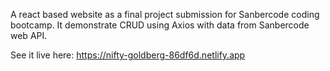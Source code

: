 A react based website as a final project submission for Sanbercode coding bootcamp. It demonstrate CRUD using Axios with data from Sanbercode web API.

See it live here: https://nifty-goldberg-86df6d.netlify.app
